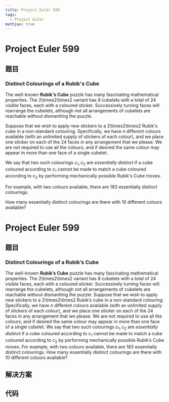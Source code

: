 ```yaml
---
title: Project Euler 599
tags:
  - Project Euler
mathjax: true
---
```

<escape><!-- more --></escape>
    
# Project Euler 599
## 题目
### Distinct Colourings of a Rubik's Cube


The well-known **Rubik's Cube** puzzle has many fascinating mathematical properties. The 2\times2\times2 variant has 8 cubelets with a total of 24 visible faces, each with a coloured sticker. Successively turning faces will rearrange the cubelets, although not all arrangements of cubelets are reachable without dismantling the puzzle.


Suppose that we wish to apply new stickers to a 2\times2\times2 Rubik's cube in a non-standard colouring. Specifically, we have $n$ different colours available (with an unlimited supply of stickers of each colour), and we place one sticker on each of the 24 faces in any arrangement that we please. We are not required to use all the colours, and if desired the same colour may appear in more than one face of a single cubelet.


We say that two such colourings $c_1,c_2$ are <em>essentially distinct</em> if a cube coloured according to $c_1$ cannot be made to match a cube coloured according to $c_2$ by performing mechanically possible Rubik's Cube moves.


For example, with two colours available, there are 183 essentially distinct colourings.


How many essentially distinct colourings are there with 10 different colours available?



# Project Euler 599
## 题目
### Distinct Colourings of a Rubik’s Cube

The well-known <b>Rubik’s Cube</b> puzzle has many fascinating mathematical properties. The 2\times2\times2 variant has 8 cubelets with a total of 24 visible faces, each with a coloured sticker. Successively turning faces will rearrange the cubelets, although not all arrangements of cubelets are reachable without dismantling the puzzle.
Suppose that we wish to apply new stickers to a 2\times2\times2 Rubik’s cube in a non-standard colouring. Specifically, we have $n$ different colours available (with an unlimited supply of stickers of each colour), and we place one sticker on each of the 24 faces in any arrangement that we please. We are not required to use all the colours, and if desired the same colour may appear in more than one face of a single cubelet.
We say that two such colourings $c_1,c_2$ are <i>essentially distinct</i> if a cube coloured according to $c_1$ cannot be made to match a cube coloured according to $c_2$ by performing mechanically possible Rubik’s Cube moves.
For example, with two colours available, there are 183 essentially distinct colourings.
How many essentially distinct colourings are there with 10 different colours available?


## 解决方案


## 代码



